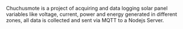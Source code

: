 Chuchusmote is a project of acquiring and data logging solar panel variables like voltage, current, power and energy generated in different zones, all data is collected and sent via MQTT to a Nodejs Server.

